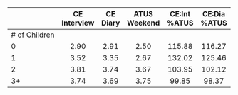 
|                      | CE<br>Interview |  CE<br>Diary | ATUS<br>Weekend | CE:Int<br>%ATUS | CE:Dia<br>%ATUS |
| -------------------- | :----------: | :----------: | :----------: | :----------: | :----------: |
| # of Children        |              |              |              |              |              |
| 0                    |         2.90 |         2.91 |         2.50 |       115.88 |       116.27 |
| 1                    |         3.52 |         3.35 |         2.67 |       132.02 |       125.46 |
| 2                    |         3.81 |         3.74 |         3.67 |       103.95 |       102.12 |
| 3+                   |         3.74 |         3.69 |         3.75 |        99.85 |        98.37 |

